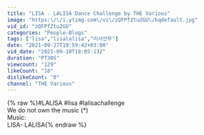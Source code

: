 ```yaml
---
title: "LISA - LALISA Dance Challenge by THE Various"
image: "https:\/\/i.ytimg.com\/vi\/zQFPfZtu2GU\/hqdefault.jpg"
vid_id: "zQFPfZtu2GU"
categories: "People-Blogs"
tags: ["lisa","lisalalisa","리사안무"]
date: "2021-09-27T19:59:42+03:00"
vid_date: "2021-09-10T18:05:13Z"
duration: "PT30S"
viewcount: "129"
likeCount: "18"
dislikeCount: "0"
channel: "THE Various"
---
```

{% raw %}#LALISA #lisa #lalisachallenge<br />We do not own the music (*) <br />Music:<br />LISA- LALISA{% endraw %}
